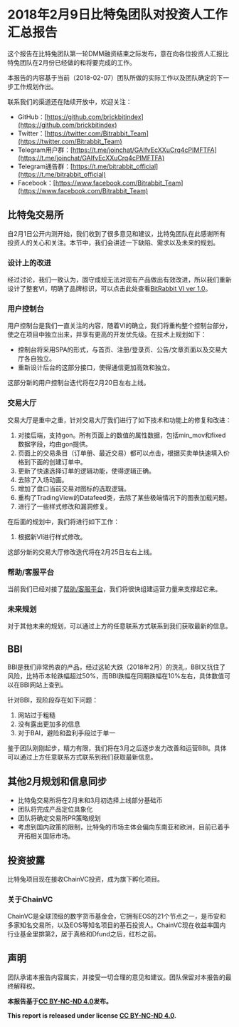 # 2018年2月9日比特兔团队对投资人工作汇总报告

这个报告在比特兔团队第一轮DMM融资结束之际发布，意在向各位投资人汇报比特兔团队在2月份已经做的和将要完成的工作。

本报告的内容基于当前（2018-02-07）团队所做的实际工作以及团队确定的下一步工作规划作出。

联系我们的渠道还在陆续开放中，欢迎关注：
- GitHub：[https://github.com/brickbitindex](https://github.com/brickbitindex)
- Twitter：[https://twitter.com/Bitrabbit_Team](https://twitter.com/Bitrabbit_Team)
- Telegram用户群：[https://t.me/joinchat/GAIfvEcXXuCrq4cPIMFTFA](https://t.me/joinchat/GAIfvEcXXuCrq4cPIMFTFA)
- Telegram通告群：[https://t.me/bitrabbit_official](https://t.me/bitrabbit_official)
- Facebook：[https://www.facebook.com/Bitrabbit_Team](https://www.facebook.com/Bitrabbit_Team)


## 比特兔交易所

自2月1日公开内测开始，我们收到了很多意见和建议，比特兔团队在此感谢所有投资人的关心和关注。本节中，我们会讲述一下缺陷、需求以及未来的规划。

### 设计上的改进

经过讨论，我们一致认为，固守成规无法对现有产品做出有效改进，所以我们重新设计了整套VI，明确了品牌标识，可以点击此处查看[BitRabbit VI ver 1.0](http://project.isekai.me/bitrabbit/bitrabbit-vi.pdf)。

### 用户控制台

用户控制台是我们一直关注的内容，随着VI的确立，我们将重构整个控制台部分，使之在项目中独立出来，并享有更高的开发优先级。在技术上规划如下：

- 控制台将采用SPA的形式，与首页、注册/登录页、公告/文章页面以及交易大厅各自独立。
- 重新设计后台的这部分接口，使得通信更加高效和独立。

这部分新的用户控制台迭代将在2月20日左右上线。

### 交易大厅

交易大厅是重中之重，针对交易大厅我们进行了如下技术和功能上的修复和改进：

1. 对接后端，支持gon。所有页面上的数值的属性数据，包括min_mov和fixed数据字段，均由gon提供。
2. 页面上的交易条目（订单册、最近交易）都可以点击，根据买卖单快速填入价格到下面的创建订单中。
3. 更新了快速选择订单的逻辑功能，使得逻辑正确。
4. 去除了入场动画。
5. 增加了盘口当前交易对图标的选取逻辑。
6. 重构了TradingView的Datafeed类，去除了某些极端情况下的图表加载问题。
7. 进行了一些样式修改和漏洞修复。

在后面的规划中，我们将进行如下工作：

1. 根据新VI进行样式修改。

这部分新的交易大厅修改迭代将在2月25日左右上线。

### 帮助/客服平台

当前我们已经对接了[帮助/客服平台](https://support.bitrabbit.com/hc/zh-cn)，我们将很快组建运营力量来支撑起它来。

### 未来规划

对于其他未来的规划，可以通过上方的任意联系方式联系到我们获取最新的信息。

## BBI

BBI是我们非常热衷的产品，经过这轮大跌（2018年2月）的洗礼，BBI又抗住了风险，比特币本轮跌幅超过50%，而BBI跌幅在同期跌幅在10%左右，具体数值可以在BBI网站上查到。

针对BBI，现阶段存在如下问题：

1. 网站过于粗糙
2. 没有露出更加多的信息
3. 对于BAI，避险和盈利手段过于单一

鉴于团队刚刚起步，精力有限，我们将在3月之后逐步发力改善和运营BBI。具体可以通过上方任意联系方式联系到我们获取最新信息。

## 其他2月规划和信息同步

- 比特兔交易所将在2月末和3月初选择上线部分基础币
- 团队将完成产品定位具象化
- 团队将确定交易所PR策略规划
- 考虑到国内政策的限制，比特兔的市场主体会偏向东南亚和欧洲，目前已着手开拓相关国际市场。

## 投资披露

比特兔项目现在接收ChainVC投资，成为旗下孵化项目。

### 关于ChainVC

ChainVC是全球顶级的数字货币基金会，它拥有EOS的21个节点之一，是币安和多家知名交易所，以及EOS等知名项目的基石投资人。ChainVC现在收益率国内行业基金里排第2，居于真格和Dfund之后，红杉之前。

## 声明

团队承诺本报告内容属实，并接受一切合理的意见和建议。团队保留对本报告的最终解释权。

**本报告基于[CC BY-NC-ND 4.0](https://creativecommons.org/licenses/by-nc-nd/4.0/)发布。**

**This report is released under license [CC BY-NC-ND 4.0](https://creativecommons.org/licenses/by-nc-nd/4.0/).**
